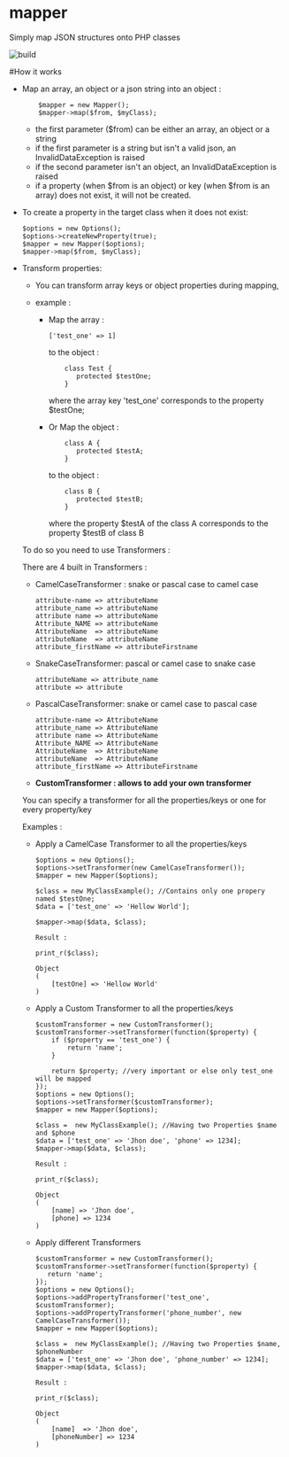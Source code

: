 # mapper
Simply map JSON structures onto PHP classes

![build](https://travis-ci.org/elkaadka/mapper.svg?branch=master)

#How it works 


 - Map an array, an object or a json string into an object :
     ```
         $mapper = new Mapper();
         $mapper->map($from, $myClass);
      ```
      
      - the first parameter ($from) can be either an array, an object or a string
      - if the first parameter is a string but isn't a valid json, an InvalidDataException is raised
      - if the second parameter isn't an object, an InvalidDataException is raised
      - if a property (when $from is an object) or key (when $from is an array) does not exist, it will not be created.
    
 - To create a property in the target class when it does not exist: 
 
       $options = new Options();
       $options->createNewProperty(true);
       $mapper = new Mapper($options);
       $mapper->map($from, $myClass);
       
 - Transform properties:
    
      - You can transform array keys or object properties during mapping, 

      - example :
      
        -   Map the array :
            
            ```
            ['test_one' => 1] 
            ```
            
            to the object : 
            
            ```
                class Test { 
                   protected $testOne;
                }
            ```
            
            where the array key 'test_one' corresponds to the property $testOne;
            
        -   Or Map the object :
                    
                    class A { 
                       protected $testA;
                    }
                    
            to the object : 
                    
                    class B { 
                       protected $testB;
                    }
            where the property $testA of the class A corresponds to the property $testB of class B
      
      To do so you need to use Transformers :
      
      There are 4 built in Transformers  :
      
      - CamelCaseTransformer : snake or pascal case to camel case
      
            attribute-name => attributeName
            attribute_name => attributeName
            attribute name => attributeName
            Attribute_NAME => attributeName
            AttributeName  => attributeName
            attributeName  => attributeName
            attribute_firstName => attributeFirstname

      - SnakeCaseTransformer: pascal or camel case to snake case
            
            attributeName => attribute_name
            attribute => attribute
            
      - PascalCaseTransformer: snake or camel case to pascal case
            
            attribute-name => AttributeName
            attribute_name => AttributeName
            attribute name => AttributeName
            Attribute_NAME => AttributeName
            AttributeName  => AttributeName
            attributeName  => AttributeName
            attribute_firstName => AttributeFirstname
        
      - <b>CustomTransformer : allows to add your own transformer</b>
      
    You can specify a transformer for all the properties/keys or one for every property/key
     
    Examples : 
    
      - Apply a CamelCase Transformer to all the properties/keys
       
            $options = new Options();
            $options->setTransformer(new CamelCaseTransformer());
            $mapper = new Mapper($options);
   
            $class = new MyClassExample(); //Contains only one propery named $testOne;
            $data = ['test_one' => 'Hellow World'];
   
            $mapper->map($data, $class);
            
            Result :  
            
            print_r($class);
            
            Object
            (
                [testOne] => 'Hellow World'
            )
            
      - Apply a Custom Transformer to all the properties/keys
              
            $customTransformer = new CustomTransformer();
            $customTransformer->setTransformer(function($property) {
                if ($property == 'test_one') {
                    return 'name';
                }
                
                return $property; //very important or else only test_one will be mapped
            });
            $options = new Options();
            $options->setTransformer($customTransformer);
            $mapper = new Mapper($options);
    
            $class =  new MyClassExample(); //Having two Properties $name and $phone
            $data = ['test_one' => 'Jhon doe', 'phone' => 1234];
            $mapper->map($data, $class);
            
            Result :  
            
            print_r($class);
            
            Object
            (
                [name] => 'Jhon doe',
                [phone] => 1234
            )
            
      - Apply different Transformers
                    
            $customTransformer = new CustomTransformer();
            $customTransformer->setTransformer(function($property) {
               return 'name';
            });
            $options = new Options();
            $options->addPropertyTransformer('test_one', $customTransformer);
            $options->addPropertyTransformer('phone_number', new CamelCaseTransformer());
            $mapper = new Mapper($options);
  
            $class =  new MyClassExample(); //Having two Properties $name, $phoneNumber
            $data = ['test_one' => 'Jhon doe', 'phone_number' => 1234];
            $mapper->map($data, $class);
          
            Result :  
          
            print_r($class);
          
            Object
            (
                [name]  => 'Jhon doe',
                [phoneNumber] => 1234
            )


